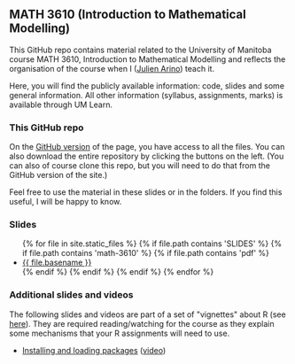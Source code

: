 ## MATH 3610 (Introduction to Mathematical Modelling)

This GitHub repo contains material related to the University of Manitoba course MATH 3610, Introduction to Mathematical Modelling and reflects the organisation of the course when I ([Julien Arino](https://julien-arino.github.io/)) teach it.

Here, you will find the publicly available information: code, slides and some general information. All other information (syllabus, assignments, marks) is available through UM Learn.

### This GitHub repo

On the [GitHub version](https://github.com/julien-arino/math-3610-introduction-to-math-modelling/) of the page, you have access to all the files. You can also download the entire repository by clicking the buttons on the left. (You can also of course clone this repo, but you will need to do that from the GitHub version of the site.)

Feel free to use the material in these slides or in the folders. If you find this useful, I will be happy to know.

### Slides

<ul>
{% for file in site.static_files %}
  {% if file.path contains 'SLIDES' %}
    {% if file.path contains 'math-3610' %}
      {% if file.path contains 'pdf' %}
        <li><a href="https://julien-arino.github.io/math-3610-introduction-to-math-modelling/SLIDES/{{ file.basename }}.pdf">{{ file.basename }}</a></li>
      {% endif %}
    {% endif %}
  {% endif %}
{% endfor %}
</ul>

### Additional slides and videos

The following slides and videos are part of a set of "vignettes" about R (see [here](https://julien-arino.github.io/R-for-modellers/)). They are required reading/watching for the course as they explain some mechanisms that your R assignments will need to use.

- [Installing and loading packages](https://julien-arino.github.io/R-for-modellers/SLIDES/vignette-03-installing-using-packages.html) ([video](https://youtu.be/WPYHU2G7U7Q))